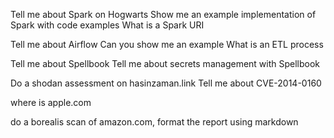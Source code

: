 Tell me about Spark on Hogwarts
Show me an example implementation of Spark with code examples
What is a Spark URI

Tell me about Airflow
Can you show me an example
What is an ETL process

Tell me about Spellbook
Tell me about secrets management with Spellbook

Do a shodan assessment on hasinzaman.link
Tell me about CVE-2014-0160

where is apple.com

do a borealis scan of amazon.com, format the report using markdown